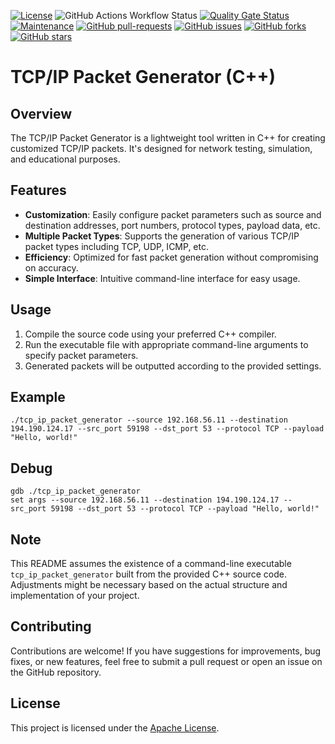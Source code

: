 [![License](https://img.shields.io/badge/License-Apache_2.0-blue.svg)](https://img.shields.io/github/license/gvatsal60/tcp-ip-pkt-gen)
![GitHub Actions Workflow Status](https://img.shields.io/github/actions/workflow/status/gvatsal60/tcp-ip-pkt-gen/build.yml)
[![Quality Gate Status](https://sonarcloud.io/api/project_badges/measure?project=gvatsal60_tcp-ip-pkt-gen&metric=alert_status)](https://sonarcloud.io/summary/new_code?id=gvatsal60_tcp-ip-pkt-gen)
[![Maintenance](https://img.shields.io/badge/Maintained%3F-Yes-green.svg)](https://GitHub.com/gvatsal60/tcp-ip-pkt-gen/graphs/commit-activity)
[![GitHub pull-requests](https://img.shields.io/github/issues-pr/gvatsal60/tcp-ip-pkt-gen.svg)](https://GitHub.com/gvatsal60/tcp-ip-pkt-gen/pull/)
[![GitHub issues](https://img.shields.io/github/issues/gvatsal60/tcp-ip-pkt-gen.svg)](https://GitHub.com/gvatsal60/tcp-ip-pkt-gen/issues/)
[![GitHub forks](https://img.shields.io/github/forks/gvatsal60/tcp-ip-pkt-gen.svg)](https://GitHub.com/gvatsal60/tcp-ip-pkt-gen/network/)
[![GitHub stars](https://img.shields.io/github/stars/gvatsal60/tcp-ip-pkt-gen.svg)](https://GitHub.com/gvatsal60/tcp-ip-pkt-gen/stargazers)

# TCP/IP Packet Generator (C++)

## Overview

The TCP/IP Packet Generator is a lightweight tool written in C++ for creating customized TCP/IP packets. It's designed for network testing, simulation, and educational purposes.

## Features

- **Customization**: Easily configure packet parameters such as source and destination addresses, port numbers, protocol types, payload data, etc.
- **Multiple Packet Types**: Supports the generation of various TCP/IP packet types including TCP, UDP, ICMP, etc.
- **Efficiency**: Optimized for fast packet generation without compromising on accuracy.
- **Simple Interface**: Intuitive command-line interface for easy usage.

## Usage

1. Compile the source code using your preferred C++ compiler.
2. Run the executable file with appropriate command-line arguments to specify packet parameters.
3. Generated packets will be outputted according to the provided settings.

## Example

```
./tcp_ip_packet_generator --source 192.168.56.11 --destination 194.190.124.17 --src_port 59198 --dst_port 53 --protocol TCP --payload "Hello, world!"
```
## Debug

```
gdb ./tcp_ip_packet_generator
set args --source 192.168.56.11 --destination 194.190.124.17 --src_port 59198 --dst_port 53 --protocol TCP --payload "Hello, world!"
```

## Note

This README assumes the existence of a command-line executable `tcp_ip_packet_generator` built from the provided C++ source code. Adjustments might be necessary based on the actual structure and implementation of your project.

## Contributing

Contributions are welcome! If you have suggestions for improvements, bug fixes, or new features, feel free to submit a pull request or open an issue on the GitHub repository.

## License

This project is licensed under the [Apache License](https://github.com/gvatsal60/tcp-ip-pkt-gen/blob/master/LICENSE).
